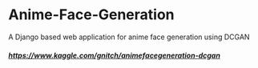 # Anime-Face-Generation
A Django based web application for anime face generation using DCGAN
##### https://www.kaggle.com/gnitch/animefacegeneration-dcgan
